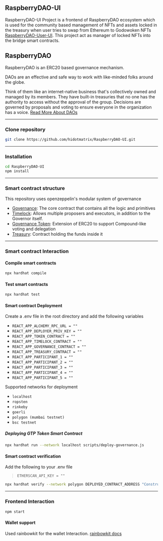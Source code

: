 ## RaspberryDAO-UI

RaspberryDAO-UI Project is a frontend of RaspberryDAO ecosystem which is used for the community based management of NFTs and assets locked in the treasury when user tries to swap from Ethereum to Godowoken NFTs [RaspberryDAO-User-UI](https://github.com/hidotmatrix/RaspberryDAO-User-UI). This project act as manager of locked NFTs into the bridge smart contracts.

## RaspberryDAO

RaspberryDAO is an ERC20 based governance mechanism.

DAOs are an effective and safe way to work with like-minded folks around the globe.

Think of them like an internet-native business that's collectively owned and managed by its members. They have built-in treasuries that no one has the authority to access without the approval of the group. Decisions are governed by proposals and voting to ensure everyone in the organization has a voice. [Read More About DAOs](https://ethereum.org/en/dao/)

---

### Clone repository

```bash
git clone https://github.com/hidotmatrix/RaspberryDAO-UI.git
```

---

### Installation

```bash
cd RaspberryDAO-UI
npm install
```

---

### Smart contract structure

This repository uses openzeppelin's modular system of governance

- [Governance](https://github.com/hidotmatrix/RaspberryDAO-UI/blob/main/contracts/Governance.sol): The core contract that contains all the logic and primitives
- [Timelock](https://github.com/hidotmatrix/RaspberryDAO-UI/blob/main/contracts/Timelock.sol): Allows multiple proposers and executors, in addition to the Governor itself.
- [Governance Token](https://github.com/hidotmatrix/RaspberryDAO-UI/blob/main/contracts/Token.sol): Extension of ERC20 to support Compound-like voting and delegation
- [Treasury](https://github.com/hidotmatrix/RaspberryDAO-UI/blob/main/contracts/Treasury.sol): Contract holding the funds inside it

---

### Smart contract Interaction

#### Compile smart contracts

```bash
npx hardhat compile
```

#### Test smart contracts

```bash
npx hardhat test
```

#### Smart contract Deployment

Create a .env file in the root directory and add the following variables

- `REACT_APP_ALCHEMY_RPC_URL = ""`
- `REACT_APP_DEPLOYER_PRIV_KEY = ""`
- `REACT_APP_TOKEN_CONTRACT = ""`
- `REACT_APP_TIMELOCK_CONTRACT = ""`
- `REACT_APP_GOVERNANCE_CONTRACT = ""`
- `REACT_APP_TREASURY_CONTRACT = ""`
- `REACT_APP_PARTICIPANT_1 = ""`
- `REACT_APP_PARTICIPANT_2 = ""`
- `REACT_APP_PARTICIPANT_3 = ""`
- `REACT_APP_PARTICIPANT_4 = ""`
- `REACT_APP_PARTICIPANT_5 = ""`

Supported networks for deployment

- `localhost`
- `ropsten`
- `rinkeby`
- `goerli`
- `polygon (mumbai testnet)`
- `bsc testnet`

##### Deploying GTP Token Smart Contract

```bash
npx hardhat run --network localhost scripts/deploy-governance.js
```

#### Smart contract verification

Add the following to your .env file

> `ETHERSCAN_API_KEY = ""`

```bash
npx hardhat verify --network polygon DEPLOYED_CONTRACT_ADDRESS "Constructor argument 1"
```

---

### Frontend Interaction

```bash
npm start
```

#### Wallet support

Used rainbowkit for the wallet Interaction. [rainbowkit docs](https://www.rainbowkit.com/docs/introduction)
